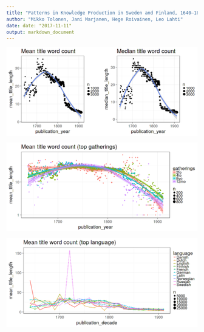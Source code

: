 ```yaml
---
title: "Patterns in Knowledge Production in Sweden and Finland, 1640–1828"
author: "Mikko Tolonen, Jani Marjanen, Hege Roivainen, Leo Lahti"
date: date: "2017-11-11"
output: markdown_document
---
```






![plot of chunk title_length](figure-2016-manuscript/title_length-1.png)






![plot of chunk title_length_by_gatherings](figure-2016-manuscript/title_length_by_gatherings-1.png)




![plot of chunk title_length_by_lang](figure-2016-manuscript/title_length_by_lang-1.png)






